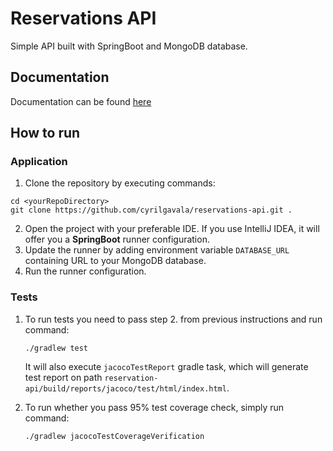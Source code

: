 # Reservations API

Simple API built with SpringBoot and MongoDB database.

## Documentation

Documentation can be found [here](https://cg-reservations-api.herokuapp.com/swagger-ui/index.html)

## How to run

### Application

1. Clone the repository by executing commands:

```
cd <yourRepoDirectory>
git clone https://github.com/cyrilgavala/reservations-api.git .
```

2. Open the project with your preferable IDE.
   If you use IntelliJ IDEA, it will offer you a **SpringBoot** runner configuration.
3. Update the runner by adding environment variable ```DATABASE_URL``` containing
   URL to your MongoDB database.
4. Run the runner configuration.

### Tests

1. To run tests you need to pass step 2. from previous instructions and run command:

   ```./gradlew test```

   It will also execute ```jacocoTestReport``` gradle task, which will generate
   test report on path ```reservation-api/build/reports/jacoco/test/html/index.html```.
2. To run whether you pass 95% test coverage check, simply run command:

   ```./gradlew jacocoTestCoverageVerification```
